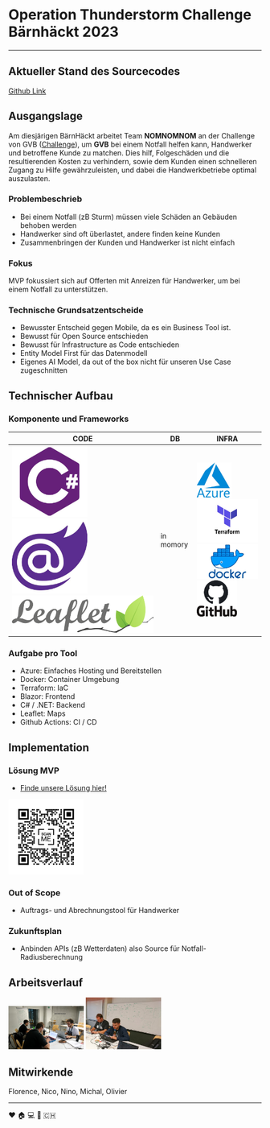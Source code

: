 # Operation Thunderstorm Challenge Bärnhäckt 2023
___

## Aktueller Stand des Sourcecodes
[Github Link](https://github.com/ninomllr/bernhackt-2023 "link to github repo")

## Ausgangslage
Am diesjärigen BärnHäckt arbeitet Team **NOMNOMNOM** an der Challenge von GVB ([Challenge](https://www.bernhackt.ch/challenge-gvb-thunderstorm/ "challenge description")), um **GVB** bei einem Notfall helfen kann, Handwerker und betroffene Kunde zu matchen. Dies hilf, Folgeschäden und die resultierenden Kosten zu verhindern, sowie dem Kunden einen schnelleren Zugang zu Hilfe gewährzuleisten, und dabei die Handwerkbetriebe optimal auszulasten.

### Problembeschrieb
* Bei einem Notfall (zB Sturm) müssen viele Schäden an Gebäuden behoben werden
* Handwerker sind oft überlastet, andere finden keine Kunden
* Zusammenbringen der Kunden und Handwerker ist nicht einfach

### Fokus
MVP fokussiert sich auf Offerten mit Anreizen für Handwerker, um bei einem Notfall zu unterstützen.

### Technische Grundsatzentscheide
* Bewusster Entscheid gegen Mobile, da es ein Business Tool ist.
* Bewusst für Open Source entschieden
* Bewusst für Infrastructure as Code entschieden
* Entity Model First für das Datenmodell
* Eigenes AI Model, da out of the box nicht für unseren Use Case zugeschnitten

## Technischer Aufbau
### Komponente und Frameworks
| CODE         | DB     | INFRA |
|--------------|-----------|------------|
| <img src="./assets/csharp_logo.jpeg" width="150"> <img src="./assets/blazor_logo.jpeg" width="150"> <img src="./assets/leaflet_logo.png"> | in momory | <img src="./assets/azure_logo.jpeg" width="70"> <img src="./assets/teraform_logo.jpeg" width="150"> <img src="./assets/docker_logo.jpeg" width="150"> <img src="./assets/git_logo.jpeg" width="80">

### Aufgabe pro Tool
* Azure: Einfaches Hosting und Bereitstellen
* Docker: Container Umgebung
* Terraform: IaC
* Blazor: Frontend
* C# / .NET: Backend
* Leaflet: Maps
* Github Actions: CI / CD


## Implementation

### Lösung MVP
* [Finde unsere Lösung hier!](https://gvb-10534.azurewebsites.net/ "link to webpage")

<img src="./assets/qrcode.png" width="150">

### Out of Scope
* Auftrags- und Abrechnungstool für Handwerker

### Zukunftsplan
* Anbinden APIs (zB Wetterdaten) also Source für Notfall-Radiusberechnung

## Arbeitsverlauf
<img src="./assets/img1.JPG" width="150">
<img src="./assets/img2.JPG" width="150">


## Mitwirkende
Florence, Nico, Nino, Michal, Olivier
___

:heart: :house: :computer: :bear: :switzerland:
